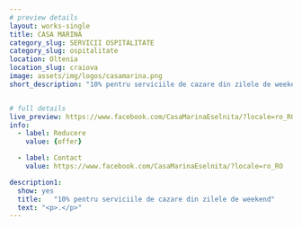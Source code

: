 ```yaml
---
# preview details
layout: works-single
title: CASA MARINA
category_slug: SERVICII OSPITALITATE
category_slug: ospitalitate
location: Oltenia
location_slug: craiova
image: assets/img/logos/casamarina.png
short_description: "10% pentru serviciile de cazare din zilele de weekend"


# full details
live_preview: https://www.facebook.com/CasaMarinaEselnita/?locale=ro_RO 
info:
  - label: Reducere
    value: {offer}

  - label: Contact
    value: https://www.facebook.com/CasaMarinaEselnita/?locale=ro_RO 

description1:
  show: yes
  title:   "10% pentru serviciile de cazare din zilele de weekend"
  text: "<p>.</p>"
---
```


